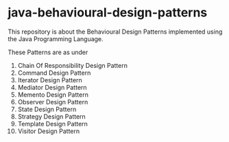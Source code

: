 # java-behavioural-design-patterns

This repository is about the Behavioural Design Patterns implemented using the Java Programming Language.

These Patterns are as under

  1) Chain Of Responsibility Design Pattern
  2) Command Design Pattern
  3) Iterator Design Pattern
  4) Mediator Design Pattern
  5) Memento Design Pattern
  6) Observer Design Pattern
  7) State Design Pattern
  8) Strategy Design Pattern
  9) Template Design Pattern
  10) Visitor Design Pattern
